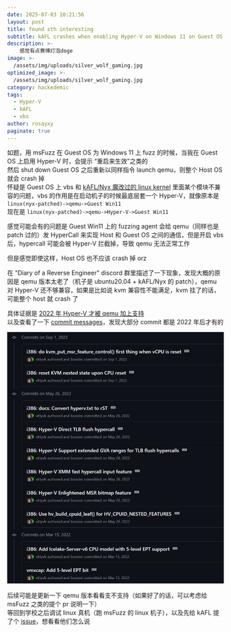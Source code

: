 ```yaml
---
date: 2025-07-03 10:21:56
layout: post
title: found sth interesting
subtitle: kAFL crashes when enabling Hyper-V on Windows 11 on Guest OS
description: >-
    感觉有点赛博灯泡doge
image: >-
  /assets/img/uploads/silver_wolf_gaming.jpg
optimized_image: >-
  /assets/img/uploads/silver_wolf_gaming.jpg
category: hackedemic
tags:
  - Hyper-V
  - kAFL
  - vbs
author: rosayxy
paginate: true
---
```

如题，用 msFuzz 在 Guest OS 为 Windows 11 上 fuzz 的时候，当我在 Guest OS 上启用 Hyper-V 时，会提示 “重启来生效”之类的   
然后 shut down Guest OS 之后重新以同样指令 launch qemu，则整个 Host OS 就会 crash 掉   
怀疑是 Guest OS 上 vbs 和 [kAFL/Nyx 魔改过的 linux kernel](https://github.com/IntelLabs/kafl.linux) 里面某个模块不兼容的问题，vbs 的作用是在启动机子的时候最底层套一个 Hyper-V，就像原本是 `linux(nyx-patched)->qemu->Guest Win11`   
现在是 `linux(nyx-patched)->qemu->Hyper-V->Guest Win11`  

感觉可能会有的问题是 Guest Win11 上的 fuzzing agent 会给 qemu（同样也是 patch 过的）发 HyperCall 来实现 Host 和 Guest OS 之间的通信，但是开启 vbs 后，hypercall 可能会被 Hyper-V 拦截掉，导致 qemu 无法正常工作

但是感觉即使这样，Host OS 也不应该 crash 掉 orz

在 "Diary of a Reverse Engineer" discord 群里描述了一下现象，发现大概的原因是 qemu 版本太老了（机子是 ubuntu20.04 + kAFL/Nyx 的 patch），qemu 对 Hyper-V 还不够兼容，如果是比如说 kvm 兼容性不能满足，kvm 挂了的话，可能整个 host 就 crash 了   

具体证据是 [2022 年 Hyper-V 才被 qemu 加上支持](https://kvm-forum.qemu.org/2022/Hyper-V%202022.pdf)    
以及查看了一下 [commit messages](https://github.com/qemu/qemu/commits?author=vittyvk)，发现大部分 commit 都是 2022 年后才有的    

![alt_text](/assets/img/uploads/hyper-v-support.png)

后续可能是更新一下 qemu 版本看看支不支持（如果好了的话，可以考虑给 msFuzz 之类的提个 pr 说明一下）   
等回到学校之后调试 linux 真机（跑 msFuzz 的 linux 机子），以及先给 kAFL 提了个 [issue](https://github.com/IntelLabs/kafl.linux/issues/18)，想看看他们怎么说   

